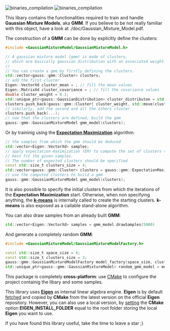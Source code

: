 ![binaries_compilation](https://github.com/andreacasalino/Gaussian-Mixture-Model/actions/workflows/installArtifacts.yml/badge.svg)
![binaries_compilation](https://github.com/andreacasalino/Gaussian-Mixture-Model/actions/workflows/runTests.yml/badge.svg)

This libary contains the functionalities required to train and handle **Gaussian Mixture Models**, aka **GMM**.
If you believe to be not really familiar with this object, have a look at ./doc/Gaussian_Mixture_Model.pdf.

The construction of a **GMM** can be done by explicitly define the clusters:
```cpp
#include <GaussianMixtureModel/GaussianMixtureModel.h>

// A gaussian mixture model (gmm) is made of clusters,
// which are basically gaussian distribution with an associated weight.
//
// You can create a gmm by firstly defining the clusters.
std::vector<gauss::gmm::Cluster> clusters;
// add the first cluster
Eigen::VectorXd cluster_mean = ; // fill the mean values
Eigen::MatrixXd cluster_covariance = ; // fill the covariance values
double cluster_weight = 0.1;
std::unique_ptr<gauss::GaussianDistribution> cluster_distributon = std::make_unique<gauss::GaussianDistribution>(cluster_mean, cluster_covariance);
clusters.push_back(gauss::gmm::Cluster{ cluster_weight, std::move(cluster_distributon) });
// similarly, add the second and all the others cluster
clusters.push_back(...);
// now that the clusters are defined, build the gmm
gauss::gmm::GaussianMixtureModel gmm_model(clusters);
```

Or by traininig using the [**Expectation Maximization**](https://stephens999.github.io/fiveMinuteStats/intro_to_em.html) algorithm:
```cpp
// the samples from which the gmm should be deduced
std::vector<Eigen::VectorXd> samples;
// apply expectation maximization (EM) to compute the set of clusters that
// best fit the given samples.
// The number of expected clusters should be specified
const std::size_t clusters_size = 4;
std::vector<gauss::gmm::Cluster> clusters = gauss::gmm::ExpectationMaximization(samples, clusters_size);
// use the computed clusters to build a gmm
gauss::gmm::GaussianMixtureModel gmm_model(clusters);
```
It is also possible to specify the initial clusters from which the iterations of the **Expectation Maximization** start. 
Otherwise, when non specifying anything, the [**k-means**](https://en.wikipedia.org/wiki/K-means_clustering) is internally called to create the starting clusters.
**k-means** is also exposed as a callable stand-alone algorithm.

You can also draw samples from an already built **GMM**:
```cpp
std::vector<Eigen::VectorXd> samples = gmm_model.drawSamples(5000)
```

And generate a completely random **GMM**:
```cpp
#include <GaussianMixtureModel/GaussianMixtureModelFactory.h>

const std::size_t space_size = 4;
const std::size_t clusters_size = 3;
gauss::gmm::GaussianMixtureModelFactory model_factory(space_size, clusters_size); // this factory will generate model living in R^4, adopting 3 random clusters
std::unique_ptr<gauss::gmm::GaussianMixtureModel> random_gmm_model = model_factory.makeRandomModel();
```

This package is completely **cross-platform**: use [CMake](https://cmake.org) to configure the project containig the libary and some samples.

This library uses [**Eigen**](https://gitlab.com/libeigen/eigen) as internal linear algebra engine. 
**Eigen** is by default [fetched](https://cmake.org/cmake/help/latest/module/FetchContent.html) and copied by **CMake** from the latest version on the official **Eigen** repository.
However, you can also use a local version, by [setting](https://www.youtube.com/watch?v=LxHV-KNEG3k&t=1s) the **CMake** option **EIGEN_INSTALL_FOLDER** equal to the root folder storing the local **Eigen** you want to use.

If you have found this library useful, take the time to leave a star ;)
